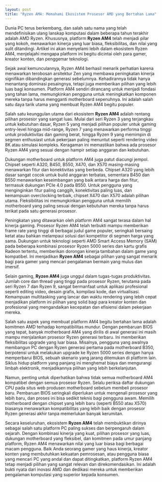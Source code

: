 ```yaml
---
layout: post
title: "Ryzen AM4: Memahami Ekosistem Prosesor AMD yang Bertahan Lama"
---
```


Dunia PC terus berkembang, dan salah satu nama yang telah mendefinisikan ulang lanskap komputasi dalam beberapa tahun terakhir adalah AMD Ryzen. Khususnya, platform **Ryzen AM4** telah menjadi pilar yang kokoh, menawarkan kinerja yang luar biasa, fleksibilitas, dan nilai yang sulit ditandingi. Artikel ini akan menyelami lebih dalam ekosistem Ryzen AM4, menjelajahi mengapa platform ini begitu dicintai oleh para gamer, kreator konten, dan penggemar teknologi.

Sejak awal kemunculannya, Ryzen AM4 berhasil menarik perhatian karena menawarkan terobosan arsitektur Zen yang membawa peningkatan kinerja signifikan dibandingkan generasi sebelumnya. Kehadirannya tidak hanya menantang dominasi pesaingnya, tetapi juga memberikan pilihan yang lebih luas bagi konsumen. Platform AM4 sendiri dirancang untuk menjadi fondasi yang tahan lama, memungkinkan pengguna untuk meningkatkan komponen mereka tanpa harus mengganti motherboard sepenuhnya. Ini adalah salah satu daya tarik utama yang membuat Ryzen AM4 begitu populer.

Salah satu keunggulan utama dari ekosistem **Ryzen AM4** adalah rentang pilihan prosesor yang sangat luas. Mulai dari seri Ryzen 3 yang terjangkau untuk kebutuhan dasar, Ryzen 5 yang menjadi pilihan populer untuk gaming entry-level hingga mid-range, Ryzen 7 yang menawarkan performa tinggi untuk produktivitas dan gaming berat, hingga Ryzen 9 yang memimpin di segmen enthusiast untuk pekerjaan paling menuntut seperti rendering video 8K atau simulasi kompleks. Keragaman ini memastikan bahwa ada prosesor Ryzen AM4 yang sesuai dengan hampir setiap anggaran dan kebutuhan.

Dukungan motherboard untuk platform AM4 juga patut diacungi jempol. Chipset seperti A320, B450, B550, X470, dan X570 masing-masing menawarkan fitur dan konektivitas yang berbeda. Chipset A320 yang lebih dasar sangat cocok untuk build anggaran terbatas, sementara B450 dan B550 menawarkan keseimbangan yang baik antara harga dan fitur, termasuk dukungan PCIe 4.0 pada B550. Untuk pengguna yang menginginkan fitur paling canggih, konektivitas paling luas, dan kemampuan overclocking terbaik, chipset X470 dan X570 adalah pilihan utama. Fleksibilitas ini memungkinkan pengguna untuk memilih motherboard yang paling sesuai dengan kebutuhan mereka tanpa harus terikat pada satu generasi prosesor.

Peningkatan yang ditawarkan oleh platform AM4 sangat terasa dalam hal kinerja gaming. Prosesor Ryzen AM4 telah terbukti mampu memberikan frame rate yang tinggi di berbagai judul game populer, seringkali bersaing ketat atau bahkan melampaui solusi dari kompetitor di segmen harga yang sama. Dukungan untuk teknologi seperti AMD Smart Access Memory (SAM) pada beberapa kombinasi prosesor Ryzen 5000 series dan kartu grafis Radeon tertentu, memberikan dorongan kinerja tambahan dalam game yang kompatibel. Ini menjadikan **Ryzen AM4** sebagai pilihan yang sangat menarik bagi para gamer yang mencari pengalaman bermain yang mulus dan imersif.

Selain gaming, **Ryzen AM4** juga unggul dalam tugas-tugas produktivitas. Jumlah core dan thread yang tinggi pada prosesor Ryzen, terutama pada seri Ryzen 7 dan Ryzen 9, sangat bermanfaat untuk aplikasi profesional seperti editing video, desain grafis, kompilasi kode, dan virtualisasi. Kemampuan multitasking yang lancar dan waktu rendering yang lebih cepat menjadikan platform ini pilihan yang solid bagi para kreator konten dan profesional yang mengandalkan kecepatan dan efisiensi dalam pekerjaan mereka.

Salah satu aspek yang membuat platform AM4 begitu bertahan lama adalah komitmen AMD terhadap kompatibilitas mundur. Dengan pembaruan BIOS yang tepat, banyak motherboard AM4 yang dirilis di awal generasi ini masih mampu menjalankan prosesor Ryzen generasi terbaru. Ini memberikan fleksibilitas upgrade yang luar biasa. Misalnya, pengguna yang awalnya membangun PC dengan Ryzen generasi pertama pada motherboard B350, berpotensi untuk melakukan upgrade ke Ryzen 5000 series dengan hanya memperbarui BIOS, sebuah skenario yang jarang ditemukan di platform lain. Siklus hidup platform yang panjang ini menghemat biaya dan mengurangi limbah elektronik, menjadikannya pilihan yang lebih berkelanjutan.

Namun, penting untuk diperhatikan bahwa tidak semua motherboard AM4 kompatibel dengan semua prosesor Ryzen. Selalu periksa daftar dukungan CPU pada situs web produsen motherboard sebelum membeli prosesor baru. Pembaruan BIOS seringkali diperlukan untuk mengenali prosesor yang lebih baru, dan proses ini bisa sedikit teknis bagi pengguna awam. Memilih motherboard dengan chipset yang lebih baru (seperti B550 atau X570) biasanya menawarkan kompatibilitas yang lebih baik dengan prosesor Ryzen generasi akhir tanpa memerlukan banyak kerumitan.

Secara keseluruhan, ekosistem **Ryzen AM4** telah membuktikan dirinya sebagai salah satu platform PC paling sukses dan berpengaruh dalam sejarah. Dengan kombinasi kinerja yang kuat, pilihan prosesor yang luas, dukungan motherboard yang fleksibel, dan komitmen pada umur panjang platform, Ryzen AM4 menawarkan nilai yang luar biasa bagi berbagai macam pengguna. Baik Anda seorang gamer yang haus kinerja, kreator konten yang membutuhkan kekuatan pemrosesan, atau pengguna biasa yang mencari PC yang andal dan dapat ditingkatkan, platform Ryzen AM4 tetap menjadi pilihan yang sangat relevan dan direkomendasikan. Ini adalah bukti nyata dari inovasi AMD dan dedikasi mereka untuk memberikan pengalaman komputasi yang superior kepada konsumen.
